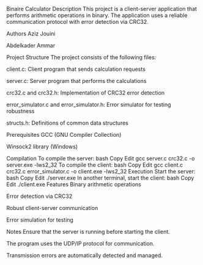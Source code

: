 Binaire Calculator
Description
This project is a client-server application that performs arithmetic operations in binary. The application uses a reliable communication protocol with error detection via CRC32.

Authors
Aziz Jouini

Abdelkader Ammar

Project Structure
The project consists of the following files:

client.c: Client program that sends calculation requests

server.c: Server program that performs the calculations

crc32.c and crc32.h: Implementation of CRC32 error detection

error_simulator.c and error_simulator.h: Error simulator for testing robustness

structs.h: Definitions of common data structures

Prerequisites
GCC (GNU Compiler Collection)

Winsock2 library (Windows)

Compilation
To compile the server:
bash
Copy
Edit
gcc server.c crc32.c -o server.exe -lws2_32
To compile the client:
bash
Copy
Edit
gcc client.c crc32.c error_simulator.c -o client.exe -lws2_32
Execution
Start the server:
bash
Copy
Edit
./server.exe
In another terminal, start the client:
bash
Copy
Edit
./client.exe
Features
Binary arithmetic operations

Error detection via CRC32

Robust client-server communication

Error simulation for testing

Notes
Ensure that the server is running before starting the client.

The program uses the UDP/IP protocol for communication.

Transmission errors are automatically detected and managed.
